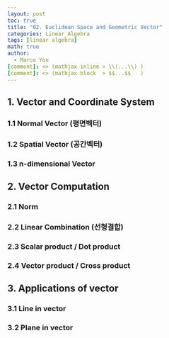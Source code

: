 ```yaml
---
layout: post
toc: true
title: "02. Euclidean Space and Geometric Vector"
categories: Linear_Algebra
tags: [linear algebra]
math: true
author:
  - Marco You
[comment]: <> (mathjax inline > \\(...\\) )
[comment]: <> (mathjax block  > $$...$$   )
---
```


## 1. Vector and Coordinate System

### 1.1 Normal Vector (평면벡터)

### 1.2 Spatial Vector (공간벡터)

### 1.3 n-dimensional Vector


## 2. Vector Computation

### 2.1 Norm

### 2.2 Linear Combination (선형결합)

### 2.3 Scalar product / Dot product

### 2.4 Vector product / Cross product


## 3. Applications of vector

### 3.1 Line in vector

### 3.2 Plane in vector